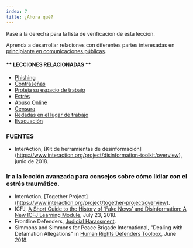 ```yaml
---
index: 7
title: ¿Ahora qué?
---
```

Pase a la derecha para la lista de verificación de esta lección.

Aprenda a desarrollar relaciones con diferentes partes interesadas en [principiante en comunicaciones públicas](umbrella://work/public-communications/beginner).

#### ** LECCIONES RELACIONADAS **

* [Phishing](umbrella://communications/phishing/beginner)
* [Contraseñas](umbrella://information/passwords)
* [Proteja su espacio de trabajo](umbrella://information/protect-your-workspace)
* [Estrés](umbrella://stress/stress/beginner)
* [Abuso Online](umbrella://communications/online-abuse)
* [Censura](umbrella://communications/censorship/beginner)
* [Redadas en el lugar de trabajo](umbrella://information/protect-your-workspace)
* [Evacuación](umbrella://incident-response/evacuation)

### FUENTES

* InterAction, [Kit de herramientas de desinformación] (https://www.interaction.org/project/disinformation-toolkit/overview), junio de 2018.

### Ir a la lección avanzada para consejos sobre cómo lidiar con el estrés traumático.

* InterAction, [Together Project] (https://www.interaction.org/project/together-project/overview).
* ICFJ, [A Short Guide to the History of ‘Fake News’ and Disinformation: A New ICFJ Learning Module](https://www.icfj.org/news/short-guide-history-fake-news-and-disinformation-new-icfj-learning-module), July 23, 2018. 
* Frontline Defenders, [Judicial Harassment](https://www.frontlinedefenders.org/en/violation/judicial-harassment). 
* Simmons and Simmons for Peace Brigade International, "Dealing with Defamation Allegations" in [Human Rights Defenders Toolbox](http://www.elexica.com/en/legal-topics/dispute-resolution-commercial/120618-human-rights-defenders-toolbox), June 2018.